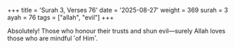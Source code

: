 +++
title = 'Surah 3, Verses 76'
date = '2025-08-27'
weight = 369
surah = 3
ayah = 76
tags = ["allah", "evil"]
+++

Absolutely! Those who honour their trusts and shun evil—surely Allah loves those who are mindful ˹of Him˺.